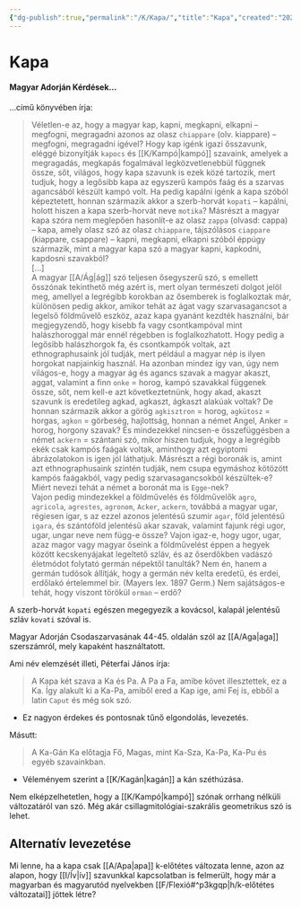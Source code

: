 ```yaml
---
{"dg-publish":true,"permalink":"/K/Kapa/","title":"Kapa","created":"2025-07-07T16:38","updated":"2025-07-07T16:39"}
---
```



# Kapa

#### Magyar Adorján Kérdések...  

...című könyvében írja:  
> Véletlen-e az, hogy a magyar kap, kapni, megkapni, elkapni – megfogni, megragadni azonos az olasz `chiappare` (olv. kiappare) – megfogni, megragadni igével? Hogy kap igénk igazi ősszavunk, eléggé bizonyítják `kapocs` és [[K/Kampó\|kampó]] szavaink, amelyek a megragadás, megkapás fogalmával legközvetlenebbül függnek össze, sőt, világos, hogy kapa szavunk is ezek közé tartozik, mert tudjuk, hogy a legősibb kapa az egyszerű kampós faág és a szarvas agancsából készült kampó volt. Ha pedig kapálni igénk a kapa szóból képeztetett, honnan származik akkor a szerb-horvát `kopati` – kapálni, holott hiszen a kapa szerb-horvát neve `motika`? Másrészt a magyar kapa szóra nem meglepően hasonlít-e az olasz `zappa` (olvasd: cappa) – kapa, amely olasz szó az olasz `chiappare`, tájszólásos `ciappare` (kiappare, csappare) – kapni, megkapni, elkapni szóból éppúgy származik, mint a magyar kapa szó a magyar kapni, kapkodni, kapdosni szavakból?  
> \[...\]  
> A magyar [[A/Ág\|ág]] szó teljesen ősegyszerű szó, s emellett ősszónak tekinthető még azért is, mert olyan természeti dolgot jelöl meg, amellyel a legrégibb korokban az ősemberek is foglalkoztak már, különösen pedig akkor, amikor tehát az ágat vagy szarvasagancsot a legelső földművelő eszköz, azaz kapa gyanánt kezdték használni, bár megjegyzendő, hogy kisebb fa vagy csontkampóval mint halászhoroggal már ennél régebben is foglalkozhatott. Hogy pedig a legősibb halászhorgok fa, és csontkampók voltak, azt ethnographusaink jól tudják, mert például a magyar nép is ilyen horgokat napjainkig használ. Ha azonban mindez így van, úgy nem világos-e, hogy a magyar ág és agancs szavak a magyar akaszt, aggat, valamint a finn `onke` = horog, kampó szavakkal függenek össze, sőt, nem kell-e azt következtetnünk, hogy akad, akaszt szavunk is eredetileg agkad, agkaszt, ágkaszt alakúak voltak? De honnan származik akkor a görög `agkisztron` = horog, `agkütosz` = horgas, `agkon` = görbeség, hajlottság, honnan a német Angel, Anker = horog, horgony szavak? És mindezekkel nincsen-e összefüggésben a német `ackern` = szántani szó, mikor hiszen tudjuk, hogy a legrégibb ekék csak kampós faágak voltak, aminthogy azt egyiptomi ábrázolatokon is igen jól láthatjuk. Másrészt a régi boronák is, amint azt ethnographusaink szintén tudják, nem csupa egymáshoz kötözött kampós faágakból, vagy pedig szarvasagancsokból készültek-e? Miért nevezi tehát a német a boronát ma is `Egge`-nek?  
> Vajon pedig mindezekkel a földművelés és földművelők `agro`, `agricola`, `agrestes`, `agronom`, `Acker`, `ackern`, továbbá a magyar ugar, régiesen igar, s az ezzel azonos jelentésű szumir `agar`, föld jelentésű `igara`, és szántóföld jelentésű akar szavak, valamint fajunk régi ugor, ugar, ungar neve nem függ-e össze? Vajon igaz-e, hogy ugor, ugar, azaz magor vagy magyar őseink a földművelést éppen a hegyek között kecskenyájakat legeltető szláv, és az őserdőkben vadászó életmódot folytató germán népektől tanulták? Nem én, hanem a germán tudósok állítják, hogy a germán név kelta eredetű, és erdei, erdőlakó értelemmel bír. (Mayers lex. 1897 Germ.) Nem sajátságos-e tehát, hogy viszont törökül `orman` – erdő?  

A szerb-horvát `kopati` egészen megegyezik a kovácsol, kalapál jelentésű szláv `kovati` szóval is.  

Magyar Adorján Csodaszarvasának 44-45. oldalán szól az [[A/Aga\|aga]] szerszámról, mely kapaként használtatott.  

Ami név elemzését illeti, Péterfai János írja:  
> A Kapa két szava a Ka és Pa. A Pa a Fa, amibe követ illesztettek, ez a Ka. Így alakult ki a Ka-Pa, amiből ered a Kap ige, ami Fej is, ebből a latin `Caput` és még sok szó.  
- Ez nagyon érdekes és pontosnak tűnő elgondolás, levezetés.

Másutt:  
> A Ka-Gán Ka előtagja Fő, Magas, mint Ka-Sza, Ka-Pa, Ka-Pu és egyéb szavainkban.  
- Véleményem szerint a [[K/Kagán\|kagán]] a kán széthúzása.

Nem elképzelhetetlen, hogy a [[K/Kampó\|kampó]] szónak orrhang nélküli változatáról van szó. Még akár csillagmitológiai-szakrális geometrikus szó is lehet.  

## Alternatív levezetése

Mi lenne, ha a kapa csak [[A/Apa\|apa]] k-előtétes változata lenne, azon az alapon, hogy [[I/Ív\|ív]] szavunkkal kapcsolatban is felmerült, hogy már a magyarban és magyarutód nyelvekben [[F/Flexió#^p3kgqp\|h/k-előtétes változatai]] jöttek létre?  
